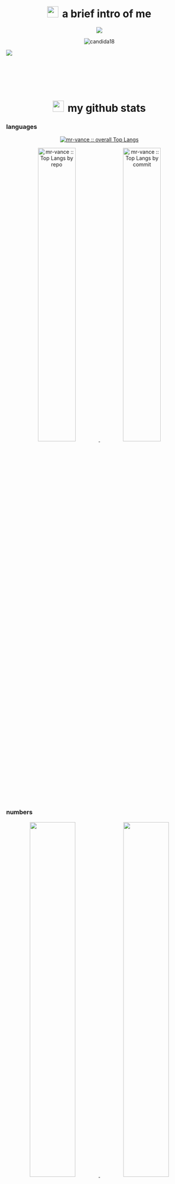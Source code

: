 <h1 align="center"><img src="https://fonts.gstatic.com/s/e/notoemoji/latest/1f913/512.gif" width="30" height="30" style="margin-right: 10px;">a brief intro of me</h1>

<p align="center">
<img src="https://media.tenor.com/mKMXJtjSv7YAAAAi/peachcat-new.gif">
</p>


<p align="center"><img src="https://readme-typing-svg.demolab.com?font=Century+Gothic&weight=700&size=27&duration=2500&pause=1000&color=3F4AD4&center=true&vCenter=true&width=435&lines=Hi%2C+I'm+Vance+Muchongo+%F0%9F%91%8B;I+build+software+for+fun+%F0%9F%92%99" alt="candida18"  /></p>

<!--horizontal divider-->
<img src="https://user-images.githubusercontent.com/73097560/115834477-dbab4500-a447-11eb-908a-139a6edaec5c.gif">

<br><br><br><br>

<h1 align="center"><img src="https://fonts.gstatic.com/s/e/notoemoji/latest/1f680/512.gif" width="30" height="30" style="margin-right: 10px;">my github stats</h1>

  <div>

  <summary><h3>languages</h3></summary>
            <p align="center">
        <a href="https://github.com/mr-vance/">
          <img src="https://github-readme-stats.vercel.app/api/top-langs/?username=mr-vance&langs_count=6&theme=transparent&layout=compact&hide_border=true"
          alt="mr-vance :: overall Top Langs " /></a>
      </p>
        <p align="center">
          <a href="https://github.com/mr-vance/">
          <img width="45%" src="https://github-profile-summary-cards.vercel.app/api/cards/repos-per-language?username=mr-vance&theme=transparent&layout=compact&hide_border=true"
          alt="mr-vance :: Top Langs by repo" />
          <img width="45%" src="https://github-profile-summary-cards.vercel.app/api/cards/most-commit-language?username=mr-vance&theme=transparent&layout=compact&hide_border=true"
          alt="mr-vance :: Top Langs by commit" />
          </a>
        </p>

  <summary><h3>numbers</h3></summary>
        <p align="center">
          <a href="https://github.com/mr-vance/">
          <img width="49.5%" src="https://github-readme-stats.vercel.app/api?username=mr-vance&show_icons=true&theme=transparent&hide_border=true" />
          <img width="49.5%" src="https://github-readme-streak-stats.herokuapp.com/?user=mr-vance&theme=transparent&hide_border=true" />
          </a>
       </p>
     <br>

  </div>    

<!--horizontal divider-->
<img src="https://user-images.githubusercontent.com/73097560/115834477-dbab4500-a447-11eb-908a-139a6edaec5c.gif">
<br><br><br><br>


<h1 align="center"><img src="https://fonts.gstatic.com/s/e/notoemoji/latest/1f3bb/512.gif" width="30" height="30" style="margin-right: 10px;">my instruments</h1>

<!--tech stack icons-->
<p align="center">
  <a href="https://skillicons.dev">
    <img src="https://skillicons.dev/icons?i=git,bootstrap,c,cpp,css,discord,figma,firebase,github,html,css,java,js,kotlin,linux,md,mysql,androidstudio,bash,vim,nodejs,py,cs,react,vscode,php,visualstudio,latex&perline=14" />
  </a>
</p>
<!--horizontal divider-->
<img src="https://user-images.githubusercontent.com/73097560/115834477-dbab4500-a447-11eb-908a-139a6edaec5c.gif">

<br><br><br><br>

<h1 align="center"><img src="https://fonts.gstatic.com/s/e/notoemoji/latest/1f98b/512.gif" width="30" height="30" style="margin-right: 10px;">the state on me</h1>

- 🎓 I’m currently enrolled in a software development internship at <a href="https://tshimologong.joburg" target="blank">Tshimologong Precinct</a>

- 👨‍💻 I’m currently a Software Engineer student at <a href="https://www.alxafrica.com/" target="blank">ALX</a> part time.

- 🏁 I’m currently participating in a <a href="https://events.chpc.ac.za/event/122/overview" target="blank">High Performance Computing competition</a>.




<!--horizontal divider-->
<img src="https://user-images.githubusercontent.com/73097560/115834477-dbab4500-a447-11eb-908a-139a6edaec5c.gif">

<br><br><br><br>


<h1 align="center"><img src="https://fonts.gstatic.com/s/e/notoemoji/latest/1f48c/512.gif" width="30" height="30" style="margin-right: 10px;">find me at...</h1>

<p align="center">
  <a href="https://vance-muchongo.web.app/"><img src="https://img.icons8.com/bubbles/50/000000/web.png" alt="Website"/></a>
	<a href="#"><img src="https://img.icons8.com/bubbles/50/000000/gmail.png" alt="Gmail"/></a>
	<a href="#"><img src="https://img.icons8.com/bubbles/50/000000/github.png" alt="GitHub"/></a>
	<a href="#"><img src="https://img.icons8.com/bubbles/50/000000/linkedin.png" alt="LinkedIn"/></a>
	<a href="#"><img src="https://img.icons8.com/bubbles/50/000000/instagram.png" alt="Instagram"/></a>
	
</p>
